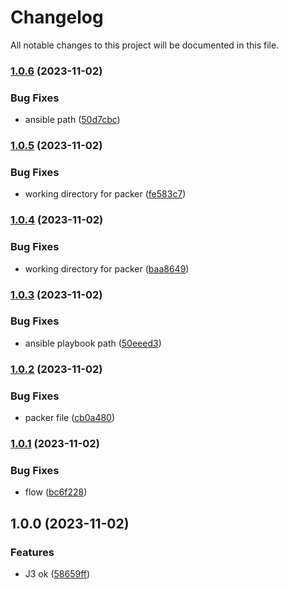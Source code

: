 # Changelog

All notable changes to this project will be documented in this file.

### [1.0.6](https://github.com/NomaDevops/ynov-devops/compare/v1.0.5...v1.0.6) (2023-11-02)


### Bug Fixes

* ansible path ([50d7cbc](https://github.com/NomaDevops/ynov-devops/commit/50d7cbc5c54de55305a838bd82965293fc1f94c6))

### [1.0.5](https://github.com/NomaDevops/ynov-devops/compare/v1.0.4...v1.0.5) (2023-11-02)


### Bug Fixes

* working directory for packer ([fe583c7](https://github.com/NomaDevops/ynov-devops/commit/fe583c73b359f398c00678510e88769f8c4d081e))

### [1.0.4](https://github.com/NomaDevops/ynov-devops/compare/v1.0.3...v1.0.4) (2023-11-02)


### Bug Fixes

* working directory for packer ([baa8649](https://github.com/NomaDevops/ynov-devops/commit/baa864916aa04e03206ce80bf1b6885994c40fad))

### [1.0.3](https://github.com/NomaDevops/ynov-devops/compare/v1.0.2...v1.0.3) (2023-11-02)


### Bug Fixes

* ansible playbook path ([50eeed3](https://github.com/NomaDevops/ynov-devops/commit/50eeed351131bbb577d2af84af8f3921d48feaf9))

### [1.0.2](https://github.com/NomaDevops/ynov-devops/compare/v1.0.1...v1.0.2) (2023-11-02)


### Bug Fixes

* packer file ([cb0a480](https://github.com/NomaDevops/ynov-devops/commit/cb0a48044b373a2f2ef6a4464fefd398edd49218))

### [1.0.1](https://github.com/NomaDevops/ynov-devops/compare/v1.0.0...v1.0.1) (2023-11-02)


### Bug Fixes

* flow ([bc6f228](https://github.com/NomaDevops/ynov-devops/commit/bc6f228e2343a960442f1c95ead136d44e3c38d4))

## 1.0.0 (2023-11-02)


### Features

* J3 ok ([58659ff](https://github.com/NomaDevops/ynov-devops/commit/58659ff5cdc5ffff73d806c0d58d22a4b2641aa6))
